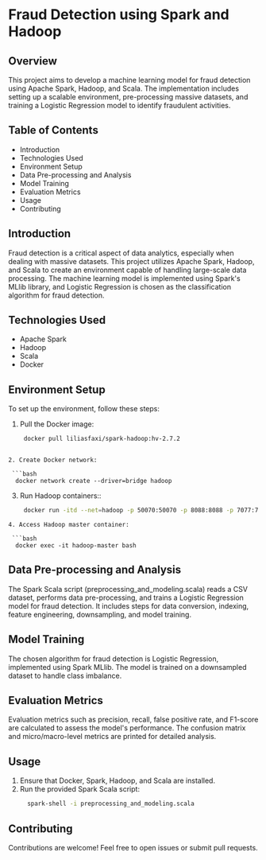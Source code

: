 # Fraud Detection using Spark and Hadoop
## Overview
This project aims to develop a machine learning model for fraud detection using Apache Spark, Hadoop, and Scala. The implementation includes setting up a scalable environment, pre-processing massive datasets, and training a Logistic Regression model to identify fraudulent activities.
## Table of Contents
- Introduction
- Technologies Used
- Environment Setup
- Data Pre-processing and Analysis
- Model Training
- Evaluation Metrics
- Usage
- Contributing
## Introduction

Fraud detection is a critical aspect of data analytics, especially when dealing with massive datasets. This project utilizes Apache Spark, Hadoop, and Scala to create an environment capable of handling large-scale data processing. The machine learning model is implemented using Spark's MLlib library, and Logistic Regression is chosen as the classification algorithm for fraud detection.

## Technologies Used
- Apache Spark
- Hadoop
- Scala
- Docker

## Environment Setup

To set up the environment, follow these steps:
1. Pull the Docker image:
   
   ```bash
    docker pull liliasfaxi/spark-hadoop:hv-2.7.2
  ```

2. Create Docker network:

   ```bash
    docker network create --driver=bridge hadoop
  ```
3. Run Hadoop containers::

   ```bash
    docker run -itd --net=hadoop -p 50070:50070 -p 8088:8088 -p 7077:7077 -p 16010:16010 --name hadoop-master --hostname hadoop-master liliasfaxi/spark-hadoop:hv-2.7.2
  ```
4. Access Hadoop master container:

   ```bash
    docker exec -it hadoop-master bash
  ```
## Data Pre-processing and Analysis
The Spark Scala script (preprocessing_and_modeling.scala) reads a CSV dataset, performs data pre-processing, and trains a Logistic Regression model for fraud detection. It includes steps for data conversion, indexing, feature engineering, downsampling, and model training.

## Model Training
The chosen algorithm for fraud detection is Logistic Regression, implemented using Spark MLlib. The model is trained on a downsampled dataset to handle class imbalance.
## Evaluation Metrics
Evaluation metrics such as precision, recall, false positive rate, and F1-score are calculated to assess the model's performance. The confusion matrix and micro/macro-level metrics are printed for detailed analysis.
## Usage
1. Ensure that Docker, Spark, Hadoop, and Scala are installed.
2. Run the provided Spark Scala script:
   ```bash
     spark-shell -i preprocessing_and_modeling.scala
   ```
## Contributing
Contributions are welcome! Feel free to open issues or submit pull requests.



